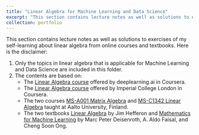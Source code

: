 ```yaml
---
title: "Linear Algebra for Machine Learning and Data Science"
excerpt: "This section contains lecture notes as well as solutions to exercises of my self-learning about linear algebra from online courses and textbooks."
collection: portfolio
---
```


This section contains lecture notes as well as solutions to exercises of my self-learning about linear algebra from online courses and textbooks. Here is the disclaimer:
1. Only the topics in linear algebra that is applicable for Machine Learning and Data Science are included in this folder.
2. The contents are based on:
    * The [Linear Algebra course](https://www.coursera.org/learn/machine-learning-linear-algebra/home/) offered by deeplearning.ai in Coursera.
    * The [Linear Algebra course](https://www.coursera.org/learn/linear-algebra-machine-learning/home/) offered by Imperial College London in Coursera.
    * The two courses [MS-A001 Matrix Algebra](https://mycourses.aalto.fi/course/view.php?id=36345) and [MS-C1342 Linear Algebra](https://mycourses.aalto.fi/course/view.php?id=32610) taught at Aalto University, Finland.
    * The two textbooks [Linear Algebra](https://hefferon.net/linearalgebra/) by Jim Hefferon and [Mathematics for Machine Learning](https://mml-book.github.io/) by Marc Peter Deisenroth, A. Aldo Faisal, and Cheng Soon Ong.

<!-- ### [Linear Algebra by deeplearng.ai](https://www.coursera.org/learn/machine-learning-linear-algebra/home/)
|           | Assignments | Slides |
|-----------|-------------|
| Week 1    |             |
| Week 2    |             |
| Week 3    |             |
| Week 4    |             |
| Week 5    |             |

### MS-A001 Matrix Algebra and MS-C1342 Linear Algebra by Aalto University
|           | Assignments |
|-----------|-------------|
| Week 1    |             |
| Week 2    |             |
| Week 3    |             |
| Week 4    |             |
| Week 5    |             |


### Linear Algebra by Jim Hefferon
Note: only selected exercises in the textbook are solved.
|           | Assignments |
|-----------|-------------|
| Week 1    |             |
| Week 2    |             |
| Week 3    |             |
| Week 4    |             |
| Week 5    |             |


### **Mathematics for Machine Learning** by Marc Peter Deisenroth, A. Aldo Faisal, and Cheng Soon Ong
Note: only selected exercises in the textbook are solved.
|           | Assignments |
|-----------|-------------|
| Week 1    |             |
| Week 2    |             |
| Week 3    |             |
| Week 4    |             |
| Week 5    |             | -->
